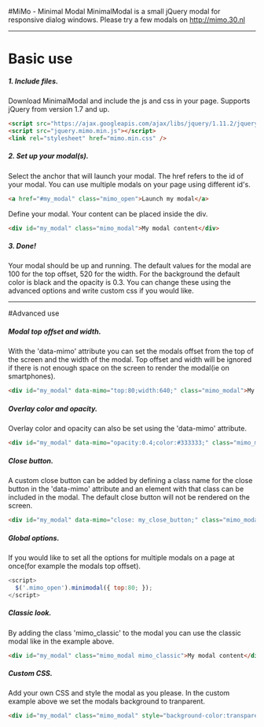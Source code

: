 #MiMo - Minimal Modal
MinimalModal is a small jQuery modal for responsive dialog windows. Please try a few modals on http://mimo.30.nl
***
# Basic use
##### 1. Include files.
Download MinimalModal and include the js and css in your page. Supports jQuery from version 1.7 and up.
```html
<script src="https://ajax.googleapis.com/ajax/libs/jquery/1.11.2/jquery.min.js"></script>
<script src="jquery.mimo.min.js"></script>
<link rel="stylesheet" href="mimo.min.css" />
```
##### 2. Set up your modal(s).
Select the anchor that will launch your modal. The href refers to the id of your modal. You can use multiple modals on your page using different id's.
```html
<a href="#my_modal" class="mimo_open">Launch my modal</a>
```
Define your modal. Your content can be placed inside the div.
```html
<div id="my_modal" class="mimo_modal">My modal content</div>
```
##### 3. Done!
Your modal should be up and running. The default values for the modal are 100 for the top offset, 520 for the width. For the background the default color is black and the opacity is 0.3. You can change these using the advanced options and write custom css if you would like.
***
#Advanced use
##### Modal top offset and width.
With the 'data-mimo' attribute you can set the modals offset from the top of the screen and the width of the modal. Top offset and width will be ignored if there is not enough space on the screen to render the modal(ie on smartphones).
```html
<div id="my_modal" data-mimo="top:80;width:640;" class="mimo_modal">My modal content</div>
```
##### Overlay color and opacity.
Overlay color and opacity can also be set using the 'data-mimo' attribute.
```html
<div id="my_modal" data-mimo="opacity:0.4;color:#333333;" class="mimo_modal">My modal content</div>
```
##### Close button.
A custom close button can be added by defining a class name for the close button in the 'data-mimo' attribute and an element with that class can be included in the modal. The default close button will not be rendered on the screen.
```html
<div id="my_modal" data-mimo="close: my_close_button;" class="mimo_modal">My modal content<button class="my_close_button">Close</button></div>
```
##### Global options.
If you would like to set all the options for multiple modals on a page at once(for example the modals top offset).
```javascript
<script>
  $('.mimo_open').minimodal({ top:80; });
</script>
```
##### Classic look.
By adding the class 'mimo_classic' to the modal you can use the classic modal like in the example above.
```html
<div id="my_modal" class="mimo_modal mimo_classic">My modal content</div>
```
##### Custom CSS.
Add your own CSS and style the modal as you please. In the custom example above we set the modals background to tranparent.
```html
<div id="my_modal" class="mimo_modal" style="background-color:transparent;">My modal content</div>
```

